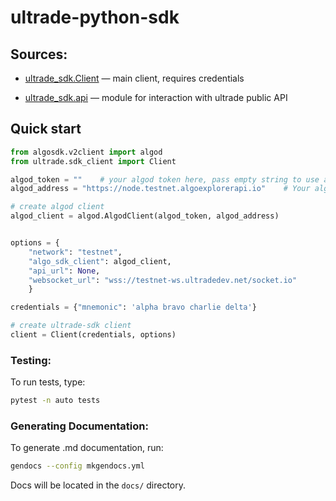 # ultrade-python-sdk

## Sources:

- [ultrade_sdk.Client](https://github.com/ultrade-org/ultrade-python-sdk/blob/develop/docs/client.md) — main client, requires credentials

- [ultrade_sdk.api](https://github.com/ultrade-org/ultrade-python-sdk/blob/develop/docs/api.md) — module for interaction with ultrade public API

## Quick start

```python
from algosdk.v2client import algod
from ultrade.sdk_client import Client

algod_token = ""    # your algod token here, pass empty string to use a public node
algod_address = "https://node.testnet.algoexplorerapi.io"    # Your algod node address.

# create algod client
algod_client = algod.AlgodClient(algod_token, algod_address)


options = {
    "network": "testnet",
    "algo_sdk_client": algod_client,
    "api_url": None,
    "websocket_url": "wss://testnet-ws.ultradedev.net/socket.io"
    }

credentials = {"mnemonic": 'alpha bravo charlie delta'}

# create ultrade-sdk client
client = Client(credentials, options)
```

### Testing:

To run tests, type:

```bash
pytest -n auto tests
```

### Generating Documentation:

To generate .md documentation, run:

```bash
gendocs --config mkgendocs.yml
```

Docs will be located in the `docs/` directory.
